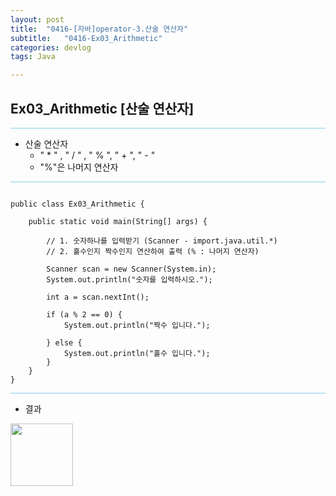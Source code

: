 ```yaml
---
layout: post
title:  "0416-[자바]operator-3.산술 연산자"
subtitle:   "0416-Ex03_Arithmetic"
categories: devlog
tags: Java

---
```

## Ex03_Arithmetic [산술 연산자]

<hr style="height: 1px; background: skyblue; "/>

- 산술 연산자
  - " * " , " / " , " % ", " + ", " - "
  - "%"은 나머지 연산자

<hr style="height: 1px; background: skyblue; "/>

~~~

public class Ex03_Arithmetic {

	public static void main(String[] args) {

		// 1. 숫자하나를 입력받기 (Scanner - import.java.util.*)
		// 2. 홀수인지 짝수인지 연산하여 출력 (% : 나머지 연산자)

		Scanner scan = new Scanner(System.in);
		System.out.println("숫자를 입력하시오.");

		int a = scan.nextInt();

		if (a % 2 == 0) {
			System.out.println("짝수 입니다.");

		} else {
			System.out.println("홀수 입니다.");
		}
	}
}

~~~

<hr style="height: 1px; background: skyblue; "/>

- 결과

<img style="float: left;" src="https://user-images.githubusercontent.com/49095304/57604774-fa3c0c80-759f-11e9-8ceb-70489b50ecb9.jpg" width="100">
